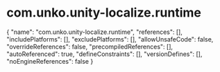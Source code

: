 # com.unko.unity-localize.runtime

{ "name": "com.unko.unity-localize.runtime", "references": \[\], "includePlatforms": \[\], "excludePlatforms": \[\], "allowUnsafeCode": false, "overrideReferences": false, "precompiledReferences": \[\], "autoReferenced": true, "defineConstraints": \[\], "versionDefines": \[\], "noEngineReferences": false }

